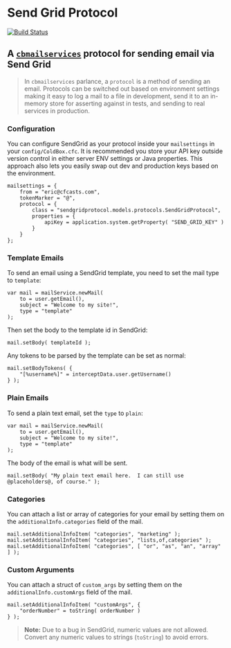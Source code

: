 # Send Grid Protocol

[![Build Status](https://travis-ci.org/elpete/send-grid-protocol.svg?branch=master)](https://travis-ci.org/elpete/send-grid-protocol)

## A [`cbmailservices`](https://github.com/ColdBox/cbox-mailservices) protocol for sending email via Send Grid

> In `cbmailservices` parlance, a `protocol` is a method of sending an email.  Protocols can be switched out based on environment settings making it easy to log a mail to a file in development, send it to an in-memory store for asserting against in tests, and sending to real services in production.

### Configuration

You can configure SendGrid as your protocol inside your `mailsettings` in your `config/ColdBox.cfc`.  It is recommended you store your API key outside version control in either server ENV settings or Java properties.  This approach also lets you easily swap out dev and production keys based on the environment.

```
mailsettings = {
	from = "eric@cfcasts.com",
	tokenMarker = "@",
	protocol = {
		class = "sendgridprotocol.models.protocols.SendGridProtocol",
		properties = {
			apiKey = application.system.getProperty( "SEND_GRID_KEY" )
		}
	}
};
```

### Template Emails

To send an email using a SendGrid template, you need to set the mail type to `template`:
```
var mail = mailService.newMail(
    to = user.getEmail(),
    subject = "Welcome to my site!",
    type = "template"
);
```

Then set the body to the template id in SendGrid:
```
mail.setBody( templateId );
```

Any tokens to be parsed by the template can be set as normal:
```
mail.setBodyTokens( {
    "[%username%]" = interceptData.user.getUsername()
} );
```

### Plain Emails

To send a plain text email, set the `type` to `plain`:
```
var mail = mailService.newMail(
    to = user.getEmail(),
    subject = "Welcome to my site!",
    type = "template"
);
```

The body of the email is what will be sent.
```
mail.setBody( "My plain text email here.  I can still use @placeholders@, of course." );
```

### Categories

You can attach a list or array of categories for your email by setting them on the `additionalInfo.categories` field of the mail.
```
mail.setAdditionalInfoItem( "categories", "marketing" );
mail.setAdditionalInfoItem( "categories", "lists,of,categories" );
mail.setAdditionalInfoItem( "categories", [ "or", "as", "an", "array" ] );
```

### Custom Arguments

You can attach a struct of `custom_args` by setting them on the `additionalInfo.customArgs` field of the mail.
```
mail.setAdditionalInfoItem( "customArgs", {
    "orderNumber" = toString( orderNumber )
} );
```

> **Note:** Due to a bug in SendGrid, numeric values are not allowed.  Convert any numeric values to strings (`toString`) to avoid errors.
